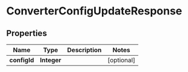 

# ConverterConfigUpdateResponse

## Properties

Name | Type | Description | Notes
------------ | ------------- | ------------- | -------------
**configId** | **Integer** |  |  [optional]



